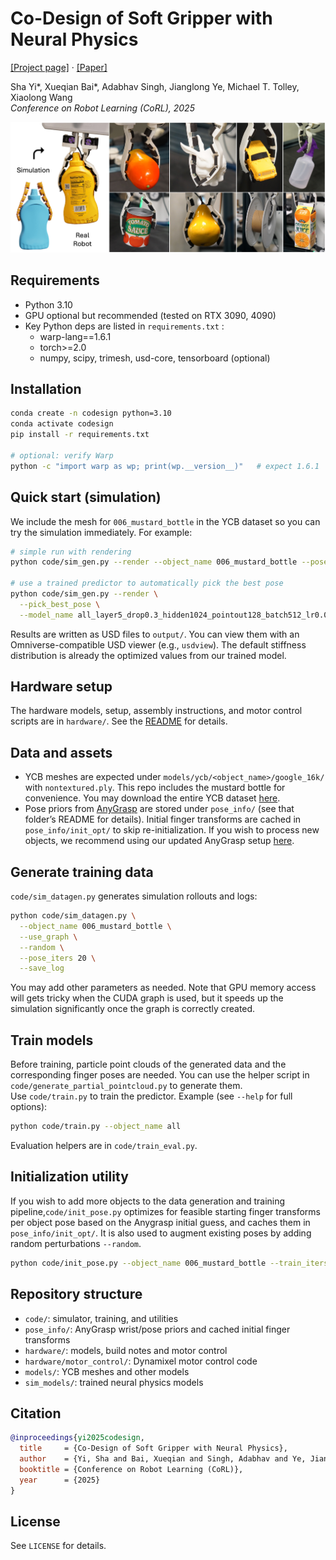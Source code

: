 # Co-Design of Soft Gripper with Neural Physics
[[Project page]](https://yswhynot.github.io/codesign-soft/) · [[Paper]](https://arxiv.org/abs/2505.20404)

Sha Yi*, Xueqian Bai*, Adabhav Singh, Jianglong Ye, Michael T. Tolley, Xiaolong Wang   
*Conference on Robot Learning (CoRL), 2025*

![](imgs/teaser.jpg)

## Requirements
- Python 3.10
- GPU optional but recommended (tested on RTX 3090, 4090)
- Key Python deps are listed in `requirements.txt` :
  - warp-lang==1.6.1
  - torch>=2.0
  - numpy, scipy, trimesh, usd-core, tensorboard (optional)

## Installation
```bash
conda create -n codesign python=3.10 
conda activate codesign
pip install -r requirements.txt

# optional: verify Warp
python -c "import warp as wp; print(wp.__version__)"   # expect 1.6.1
```

## Quick start (simulation)
We include the mesh for `006_mustard_bottle` in the YCB dataset so you can try the simulation immediately. For example:
```bash
# simple run with rendering
python code/sim_gen.py --render --object_name 006_mustard_bottle --pose_id 5

# use a trained predictor to automatically pick the best pose
python code/sim_gen.py --render \
  --pick_best_pose \
  --model_name all_layer5_drop0.3_hidden1024_pointout128_batch512_lr0.001_weight0.001_seed42_l1_model
```
Results are written as USD files to `output/`. You can view them with an Omniverse-compatible USD viewer (e.g., `usdview`). The default stiffness distribution is already the optimized values from our trained model.

## Hardware setup
The hardware models, setup, assembly instructions, and motor control scripts are in `hardware/`. See the [README](https://github.com/yswhynot/codesign-soft-gripper/tree/main/hardware) for details.

## Data and assets
- YCB meshes are expected under `models/ycb/<object_name>/google_16k/` with `nontextured.ply`. This repo includes the mustard bottle for convenience. You may download the entire YCB dataset [here](https://www.ycbbenchmarks.com/).
- Pose priors from [AnyGrasp](https://github.com/graspnet/anygrasp_sdk) are stored under `pose_info/` (see that folder’s README for details). Initial finger transforms are cached in `pose_info/init_opt/` to skip re-initialization. If you wish to process new objects, we recommend using our updated AnyGrasp setup [here](https://github.com/Hakuna25/anygrasp_sdk).

## Generate training data
`code/sim_datagen.py` generates simulation rollouts and logs:
```bash
python code/sim_datagen.py \
  --object_name 006_mustard_bottle \
  --use_graph \
  --random \
  --pose_iters 20 \
  --save_log
```
You may add other parameters as needed. Note that GPU memory access will gets tricky when the CUDA graph is used, but it speeds up the simulation significantly once the graph is correctly created.

## Train models
Before training, particle point clouds of the generated data and the corresponding finger poses are needed. You can use the helper script in `code/generate_partial_pointcloud.py` to generate them.  
Use `code/train.py` to train the predictor. Example (see `--help` for full options):
```bash
python code/train.py --object_name all
```
Evaluation helpers are in `code/train_eval.py`.

## Initialization utility
If you wish to add more objects to the data generation and training pipeline,`code/init_pose.py` optimizes for feasible starting finger transforms per object pose based on the Anygrasp initial guess, and caches them in `pose_info/init_opt/`. It is also used to augment existing poses by adding random perturbations `--random`.
```bash
python code/init_pose.py --object_name 006_mustard_bottle --train_iters 15000
```

## Repository structure
- `code/`: simulator, training, and utilities
- `pose_info/`: AnyGrasp wrist/pose priors and cached initial finger transforms
- `hardware/`: models, build notes and motor control
- `hardware/motor_control/`: Dynamixel motor control code
- `models/`: YCB meshes and other models
- `sim_models/`: trained neural physics models

## Citation
```bibtex
@inproceedings{yi2025codesign,
  title     = {Co-Design of Soft Gripper with Neural Physics},
  author    = {Yi, Sha and Bai, Xueqian and Singh, Adabhav and Ye, Jianglong and Tolley, Michael T and Wang, Xiaolong},
  booktitle = {Conference on Robot Learning (CoRL)},
  year      = {2025}
}
```

## License
See `LICENSE` for details.
